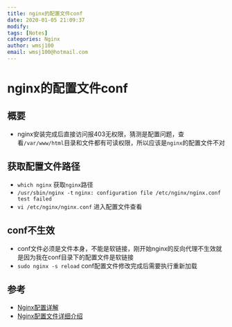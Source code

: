 ```yaml
---
title: nginx的配置文件conf
date: 2020-01-05 21:09:37
modify: 
tags: [Notes]
categories: Nginx
author: wmsj100
email: wmsj100@hotmail.com
---
```


# nginx的配置文件conf

## 概要

- nginx安装完成后直接访问报403无权限，猜测是配置问题，查看`/var/www/html`目录和文件都有可读权限，所以应该是`nginx`的配置文件不对

## 获取配置文件路径

- `which nginx` 获取`nginx`路径
- `/usr/sbin/nginx -t`  `nginx: configuration file /etc/nginx/nginx.conf test failed`
- `vi /etc/nginx/nginx.conf` 进入配置文件查看

## conf不生效

- conf文件必须是文件本身，不能是软链接，刚开始nginx的反向代理不生效就是因为我在conf目录下的配置文件是软链接
- `sudo nginx -s reload` conf配置文件修改完成后需要执行重新加载

## 参考

- [Nginx配置详解](https://www.cnblogs.com/knowledgesea/p/5175711.html)
- [Nginx配置文件详细介绍](https://blog.csdn.net/houkai18792669930/article/details/93387477)
